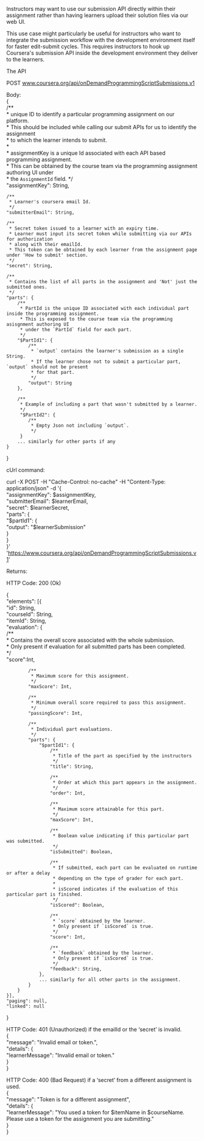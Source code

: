 Instructors may want to use our submission API directly within their assignment rather than having learners upload their solution files via our web UI.

This use case might particularly be useful for instructors who want to integrate the submission workflow with the development environment itself for faster edit-submit cycles. This requires instructors to hook up Coursera's submission API inside the development environment they deliver to the learners.

The API

POST
www.coursera.org/api/onDemandProgrammingScriptSubmissions.v1

Body:  
{  
	/**  
	 * unique ID to identify a particular programming assignment on our platform.  
	 * This should be included while calling our submit APIs for us to identify the assignment  
	 * to which the learner intends to submit.  
	 *  
	 * assignmentKey is a unique Id associated with each API based programming assignment.   
	 * This can be obtained by the course team via the programming assignment authoring UI under  
	 * the `AssignmentId` field.
	 */  
	"assignmentKey": String,  
  
	/**  
	 * Learner's coursera email Id.  
	 */  
	"submitterEmail": String,  
  
	/**  
	 * Secret token issued to a learner with an expiry time.   
	 * Learner must input its secret token while submitting via our APIs for authorization  
	 * along with their emailId.   
	 * This token can be obtained by each learner from the assignment page under 'How to submit' section.  
	 */  
	"secret": String,  
  
	/**  
	 * Contains the list of all parts in the assignment and 'Not' just the submitted ones.  
	 */  
	"parts": {  
		/**  
		 * PartId is the unique ID associated with each individual part inside the programming assignment.  
		 * This is exposed to the course team via the programming asisgnment authoring UI  
		 * under the `PartId` field for each part.  
		 */   
		"$PartId1": {  
			/**  
			 * `output` contains the learner's submission as a single String.  
			 * If the learner chose not to submit a particular part, `output` should not be present  
			 * for that part.  
			 */  
			"output": String  
		},  
  
		/**  
		 * Example of including a part that wasn't submitted by a learner.  
		 */  
		 "$PartId2": {  
		 	/**  
		 	 * Empty Json not including `output`.  
		 	 */  
		 }  
		... similarly for other parts if any  
	}  
}  
  
cUrl command:  

curl -X POST -H "Cache-Control: no-cache" -H "Content-Type: application/json" -d '{  
  "assignmentKey": $assignmentKey,  
  "submitterEmail": $learnerEmail,  
  "secret": $learnerSecret,  
  "parts": {  
    "$partId1": {  
      "output": "$learnerSubmission"  
    }  
  }  
}' 'https://www.coursera.org/api/onDemandProgrammingScriptSubmissions.v1'  
  


Returns:  
  
HTTP Code: 200 (Ok)  
  
{  
	"elements": [{  
	  	"id": String,  
		"courseId": String,  
	    "itemId": String,  
	    "evaluation": {  
	    	/**  
	    	 * Contains the overall score associated with the whole submission.  
	    	 * Only present if evaluation for all submitted parts has been completed.  
	    	 */  
		  	"score":Int,  
  
		  	/**  
		  	 * Maximum score for this assignment.  
		  	 */  
			"maxScore": Int,  
  
			/**  
			 * Minimum overall score required to pass this assignment.  
			 */  
			"passingScore": Int,  
  
			/**  
			 * Individual part evaluations.  
			 */  
		 	"parts": {  
				"$partId1": {  
					/**  
					 * Title of the part as specified by the instructors  
					 */  
					"title": String,  
  
					/**  
					 * Order at which this part appears in the assignment.  
					 */  
					"order": Int,  
  
					/**  
					 * Maximum score attainable for this part.  
					 */  
					"maxScore": Int,  
  
					/**  
					 * Boolean value indicating if this particular part was submitted.  
					 */  
					"isSubmitted": Boolean,  
  
					/**  
					 * If submitted, each part can be evaluated on runtime or after a delay  
					 * depending on the type of grader for each part.  
					 *  
					 * isScored indicates if the evaluation of this particular part is finished.  
					 */  
					"isScored": Boolean,  
  
					/**  
					 * `score` obtained by the learner.  
					 * Only present if `isScored` is true.  
					 */  
					"score": Int,  
  
					/**  
					 * `feedback` obtained by the learner.  
					 * Only present if `isScored` is true.  
					 */   
					"feedback": String,  
				},  
				... similarly for all other parts in the assignment.  
			}  
		}  
	}],  
	"paging": null,  
  	"linked": null  
}  
  
  
HTTP Code: 401 (Unauthorized) if the emailId or the ‘secret’ is invalid.  
{  
  "message": "Invalid email or token.",  
  "details": {  
    "learnerMessage": "Invalid email or token."  
  }  
}  
  

HTTP Code: 400 (Bad Request) if a ‘secret’ from a different assignment is used.  
{  
  "message": "Token is for a different assignment",  
  "details": {  
    "learnerMessage": "You used a token for $itemName in $courseName. Please use a token for the assignment you are submitting."  
  }  
}  
